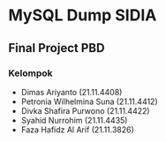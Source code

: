 # MySQL Dump SIDIA 
## Final Project PBD
### Kelompok
- Dimas Ariyanto (21.11.4408)
- Petronia Wilhelmina Suna (21.11.4412)
- Divka Shafira Purwono (21.11.4422)
- Syahid Nurrohim (21.11.4435)
- Faza Hafidz Al Arif (21.11.3826)

